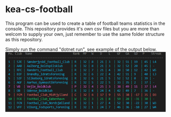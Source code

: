 # kea-cs-football
This program can be used to create a table of football teams statistics in the console. This repository provides it's own csv files but you are more than welcom to supply your own, just remember to use the same folder structure as this repository.

Simply run the command "dotnet run", see example of the output below.
![Table](table.png)